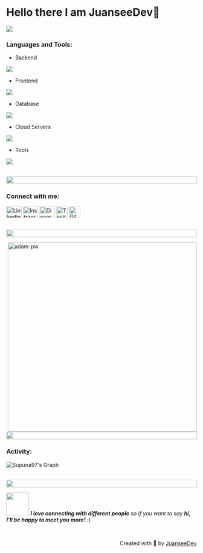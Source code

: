 # Hello there I am JuanseeDev👋

![](https://github.com/halfrost/halfrost/blob/master/icons/header_.png)

<h3 align="left">Languages and Tools:</h3>

- Backend
<p align="left">
  <a href="https://skillicons.dev">
    <img src="https://skillicons.dev/icons?i=java,nodejs,py,spring" />
  </a>
</p>

- Frontend
<p align="left">
  <a href="https://skillicons.dev">
    <img src="https://skillicons.dev/icons?i=js,react,html,css" />
  </a>
</p>

- Database
<p align="left">
  <a href="https://skillicons.dev">
    <img src="https://skillicons.dev/icons?i=mysql,mongo" />
  </a>
</p>

- Cloud Servers
<p align="left">
  <a href="https://skillicons.dev">
    <img src="https://skillicons.dev/icons?i=azure" />
  </a>
</p>

- Tools
<p align="left">
  <a href="https://skillicons.dev">
    <img src="https://skillicons.dev/icons?i=git,github,idea,vscode,postman,linux,windows,npm" />
  </a>
</p>

<br/>


<img src="https://i.imgur.com/dBaSKWF.gif" height="20" width="100%">

<h3>Connect with me:</h3>
<p align="left">
  <a href="https://www.linkedin.com/in/juanseedev/" target="blank"><img align="center"
      src="https://raw.githubusercontent.com/rahuldkjain/github-profile-readme-generator/master/src/images/icons/Social/linked-in-alt.svg"
      alt="Linkedin Juanse" height="30" width="40" /></a>
  <a href="https://www.instagram.com/juanseedev/" target="blank"><img align="center"
      src="https://raw.githubusercontent.com/rahuldkjain/github-profile-readme-generator/master/src/images/icons/Social/instagram.svg"
      alt="Instragram Juanse" height="30" width="40" /></a>
  <a href="https://discordapp.com/users/jnse7" target="blank"><img align="center"
      src="https://raw.githubusercontent.com/rahuldkjain/github-profile-readme-generator/master/src/images/icons/Social/discord.svg"
      alt="Discord Juanse" height="30" width="40" /></a>
  <a href="https://x.com/juanseedev" target="blank"><img align="center"
      src="https://raw.githubusercontent.com/rahuldkjain/github-profile-readme-generator/master/src/images/icons/Social/twitter.svg"
      alt="Twitter Juanse" height="30" width="auto" /></a>
  <a href="https://github.com/juanseedev" target="blank"><img align="center"
      src="https://raw.githubusercontent.com/rahuldkjain/github-profile-readme-generator/master/src/images/icons/Social/github.svg"
      alt="Github Juanse" height="30" width="auto" /></a>
</p>

<br/>

<img src="https://i.imgur.com/dBaSKWF.gif" height="20" width="100%">

<p><img align="right" src="https://github.com/Adam-pw/Adam-pw/blob/main/animation_500_kxa883sd.gif" alt="adam-pw" width="500px" /></p

<img src="https://i.imgur.com/dBaSKWF.gif" height="20" width="100%">


<img src="https://i.imgur.com/dBaSKWF.gif" height="20" width="100%">

<h3>Activity:</h3>

![Supuna97's Graph](https://github-readme-activity-graph.vercel.app/graph?username=juanseedev&custom_title=Supun's%20GitHub%20Activity%20Graph&bg_color=0D1117&color=7F3FBF&line=7F3FBF&point=7F3FBF&area_color=FFFFFF&title_color=FFFFFF&area=true)
<br><br>


<img src="https://i.imgur.com/dBaSKWF.gif" height="20" width="100%">

<img src="https://media.giphy.com/media/LnQjpWaON8nhr21vNW/giphy.gif" width="60"> <em><b>I love connecting with different people</b> so if you want to say <b>hi, I'll be happy to meet you more!</b> :)</em>

<br>
<p align="right" > Created with 🧡 by <a href="http://github.com/juanseedev">JuanseeDev</a></p>
